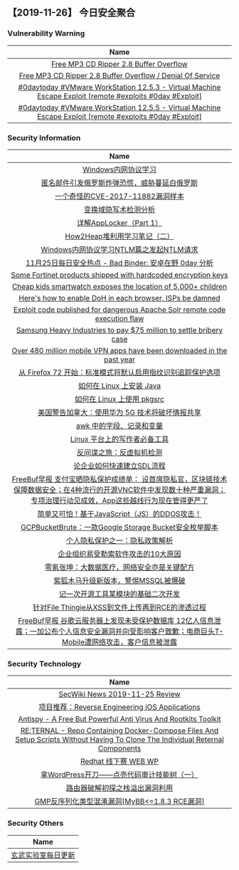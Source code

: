 
 ##   【2019-11-26】 今日安全聚合


###  						       							Vulnerability Warning

|                             Name                             |
| :----------------------------------------------------------: |
|[Free MP3 CD Ripper 2.8 Buffer Overflow](https://cxsecurity.com/issue/WLB-2019110153)|
|[Free MP3 CD Ripper 2.8 Buffer Overflow / Denial Of Service](https://cxsecurity.com/issue/WLB-2019110152)|
|[#0daytoday #VMware WorkStation 12.5.3 - Virtual Machine Escape Exploit [remote #exploits  #0day #Exploit]](http://0day.today/exploits/33584)|
|[#0daytoday #VMware WorkStation 12.5.5 - Virtual Machine Escape Exploit [remote #exploits  #0day #Exploit]](http://0day.today/exploits/33583)|

### 						        							Security Information
|                             Name                                    |
| :----------------------------------------------------------: |
|[Windows内网协议学习](https://www.anquanke.com/post/id/193604)|
|[匿名邮件引发俄罗斯炸弹恐慌，威胁蔓延白俄罗斯](https://www.anquanke.com/post/id/193566)|
|[一个奇怪的CVE-2017-11882漏洞样本](https://www.anquanke.com/post/id/193586)|
|[变换域隐写术检测分析](https://www.anquanke.com/post/id/193391)|
|[详解AppLocker（Part 1）](https://www.anquanke.com/post/id/193491)|
|[How2Heap堆利用学习笔记（二）](https://www.anquanke.com/post/id/193132)|
|[Windows内网协议学习NTLM篇之发起NTLM请求](https://www.anquanke.com/post/id/193493)|
|[11月25日每日安全热点 - Bad Binder: 安卓在野 0day 分析](https://www.anquanke.com/post/id/193513)|
|[Some Fortinet products shipped with hardcoded encryption keys](https://www.zdnet.com/article/some-fortinet-products-shipped-with-hardcoded-encryption-keys/#ftag=RSSbaffb68)|
|[Cheap kids smartwatch exposes the location of 5,000+ children](https://www.zdnet.com/article/cheap-kids-smartwatch-exposes-the-location-of-5000-children/#ftag=RSSbaffb68)|
|[Here's how to enable DoH in each browser, ISPs be damned](https://www.zdnet.com/article/dns-over-https-will-eventually-roll-out-in-all-major-browsers-despite-isp-opposition/#ftag=RSSbaffb68)|
|[Exploit code published for dangerous Apache Solr remote code execution flaw](https://www.zdnet.com/article/exploit-code-published-for-dangerous-apache-solr-remote-code-execution-flaw/#ftag=RSSbaffb68)|
|[Samsung Heavy Industries to pay $75 million to settle bribery case](https://www.zdnet.com/article/samsung-heavy-industries-to-pay-75-million-to-settle-bribery-case/#ftag=RSSbaffb68)|
|[Over 480 million mobile VPN apps have been downloaded in the past year](https://www.zdnet.com/article/over-480-million-mobile-vpn-apps-have-been-downloaded-in-the-past-year/#ftag=RSSbaffb68)|
|[从 Firefox 72 开始：标准模式将默认启用指纹识别追踪保护选项](https://linux.cn/article-11615-1.html?utm_source=rss&utm_medium=rss)|
|[如何在 Linux 上安装 Java](https://linux.cn/article-11614-1.html?utm_source=rss&utm_medium=rss)|
|[如何在 Linux 上使用 pkgsrc](https://linux.cn/article-11613-1.html?utm_source=rss&utm_medium=rss)|
|[美国警告加拿大：使用华为 5G 技术将破坏情报共享](https://linux.cn/article-11612-1.html?utm_source=rss&utm_medium=rss)|
|[awk 中的字段、记录和变量](https://linux.cn/article-11611-1.html?utm_source=rss&utm_medium=rss)|
|[Linux 平台上的写作者必备工具](https://linux.cn/article-11610-1.html?utm_source=rss&utm_medium=rss)|
|[反间谍之旅：反虚拟机检测](https://www.freebuf.com/articles/terminal/219885.html)|
|[论企业如何快速建立SDL流程](https://www.freebuf.com/articles/es/219918.html)|
|[FreeBuf早报  支付宝晒隐私保护成绩单： 设首席隐私官，区块链技术保障数据安全；在4种流行的开源VNC软件中发现数十种严重漏洞；专项治理行动见成效，App这些越线行为现在管得更严了](https://www.freebuf.com/news/221112.html)|
|[简单又可怕！基于JavaScript（JS）的DDOS攻击！](https://www.freebuf.com/articles/web/219792.html)|
|[GCPBucketBrute：一款Google Storage Bucket安全枚举脚本](https://www.freebuf.com/articles/network/219712.html)|
|[个人隐私保护之一：隐私政策解析](https://www.freebuf.com/articles/database/219564.html)|
|[企业组织易受勒索软件攻击的10大原因](https://www.freebuf.com/articles/network/217677.html)|
|[零氪张坤：大数据医疗，网络安全亦是关键配方](https://www.freebuf.com/articles/people/216499.html)|
|[紫狐木马升级新版本，警惕MSSQL被爆破](https://www.freebuf.com/articles/system/218817.html)|
|[记一次开源工具某模块的基础二次开发](https://www.freebuf.com/articles/es/219920.html)|
|[针对File Thingie从XSS到文件上传再到RCE的渗透过程](https://www.freebuf.com/vuls/219462.html)|
|[FreeBuf早报  谷歌云服务器上发现未受保护数据库 12亿人信息泄露；一加公布个人信息安全漏洞并向受影响客户致歉；电商巨头T-Mobile遭网络攻击，客户信息被泄露](https://www.freebuf.com/news/221003.html)|

### 						        							Security  Technology
|                             Name                                    |
| :----------------------------------------------------------: |
|[SecWiki News 2019-11-25 Review](http://www.sec-wiki.com/?2019-11-25)|
|[项目推荐：Reverse Engineering iOS Applications](https://paper.seebug.org/1084/)|
|[Antispy - A Free But Powerful Anti Virus And Rootkits Toolkit](http://www.kitploit.com/2019/11/antispy-free-but-powerful-anti-virus.html)|
|[RE:TERNAL - Repo Containing Docker-Compose Files And Setup Scripts Without Having To Clone The Individual Reternal Components](http://www.kitploit.com/2019/11/reternal-repo-containing-docker-compose.html)|
|[Redhat 线下赛 WEB WP](http://xz.aliyun.com/t/6826)|
|[拿WordPress开刀——点亮代码审计技能树（一）](http://xz.aliyun.com/t/6805)|
|[路由器破解初探之栈溢出漏洞利用](http://xz.aliyun.com/t/6808)|
|[GMP反序列化类型混淆漏洞[MyBB<=1.8.3 RCE漏洞]](http://xz.aliyun.com/t/6781)|

### 						        							Security  Others
|                             Name                                    |
| :----------------------------------------------------------: |
|[玄武实验室每日更新](https://weibo.com/p/1006065582522936/wenzhang?from=page_100606_profile&wvr=6&mod=wenzhangmore)|

